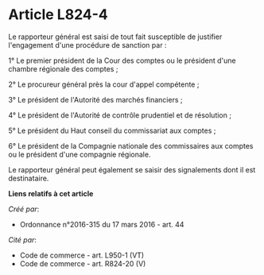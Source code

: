 # Article L824-4

Le rapporteur général est saisi de tout fait susceptible de justifier l'engagement d'une procédure de sanction par : 

1° Le premier président de la Cour des comptes ou le président d'une chambre régionale des comptes ; 

2° Le procureur général près la cour d'appel compétente ; 

3° Le président de l'Autorité des marchés financiers ; 

4° Le président de l'Autorité de contrôle prudentiel et de résolution ; 

5° Le président du Haut conseil du commissariat aux comptes ; 

6° Le président de la Compagnie nationale des commissaires aux comptes ou le président d'une compagnie régionale. 

Le rapporteur général peut également se saisir des signalements dont il est destinataire.

**Liens relatifs à cet article**

_Créé par_:

  - Ordonnance n°2016-315 du 17 mars 2016 - art. 44

_Cité par_:

  - Code de commerce - art. L950-1 (VT)
  - Code de commerce - art. R824-20 (V)
